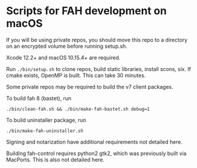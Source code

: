 # Scripts for FAH development on macOS

If you will be using private repos, you should move this repo to a directory
 on an encrypted volume before running setup.sh.

Xcode 12.2+ and macOS 10.15.4+ are required.

Run ``./bin/setup.sh`` to clone repos, build static libraries, install 
scons, six.
If cmake exists, OpenMP is built.
This can take 30 minutes.

Some private repos may be required to build the v7 client packages.

To build fah 8 (bastet), run
 
    ./bin/clean-fah.sh && ./bin/make-fah-bastet.sh debug=1

To build uninstaller package, run

    ./bin/make-fah-uninstaller.sh

Signing and notarization have additional requirements not detailed here.

Building fah-control requires python2 gtk2, which was previously built via MacPorts.
This is also not detailed here.
